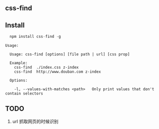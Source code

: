 css-find
---

## Install

```javascript
  npm install css-find -g
```

```
Usage:

  Usage: css-find [options] [file path | url] [css prop]

  Example:
    css-find  ./index.css z-index
    css-find  http://www.douban.com z-index

  Options:

    -l, --values-with-matches <path>   Only print values that don't contain selectors
```

TODO
---

1. url 抓取网页的时候识别 <style> 标签内的样式 (Example: baidu.com)

License
---

Apache
